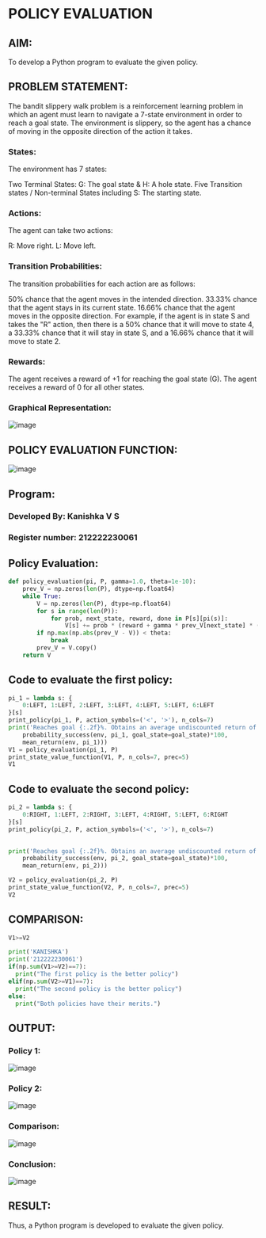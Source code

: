 # POLICY EVALUATION

## AIM:
To develop a Python program to evaluate the given policy.

## PROBLEM STATEMENT:
The bandit slippery walk problem is a reinforcement learning problem in which an agent must learn to navigate a 7-state environment in order to reach a goal state. The environment is slippery, so the agent has a chance of moving in the opposite direction of the action it takes.

### States:
The environment has 7 states:

Two Terminal States: G: The goal state & H: A hole state.
Five Transition states / Non-terminal States including S: The starting state.

### Actions:
The agent can take two actions:

R: Move right.
L: Move left.

### Transition Probabilities:
The transition probabilities for each action are as follows:

50% chance that the agent moves in the intended direction.
33.33% chance that the agent stays in its current state.
16.66% chance that the agent moves in the opposite direction.
For example, if the agent is in state S and takes the "R" action, then there is a 50% chance that it will move to state 4, a 33.33% chance that it will stay in state S, and a 16.66% chance that it will move to state 2.

### Rewards:
The agent receives a reward of +1 for reaching the goal state (G). The agent receives a reward of 0 for all other states.

### Graphical Representation:
![image](https://github.com/kanishka2305/rl-policy-evaluation/assets/113497357/311e5be0-03e3-4700-8952-ec8493ed9708)

## POLICY EVALUATION FUNCTION:
![image](https://github.com/kanishka2305/rl-policy-evaluation/assets/113497357/3c3a9d4e-8892-4a23-a222-58ca09675e6f)

## Program:
### Developed By: Kanishka V S
### Register number: 212222230061

## Policy Evaluation:
```py
def policy_evaluation(pi, P, gamma=1.0, theta=1e-10):
    prev_V = np.zeros(len(P), dtype=np.float64)
    while True:
        V = np.zeros(len(P), dtype=np.float64)
        for s in range(len(P)):
            for prob, next_state, reward, done in P[s][pi(s)]:
                V[s] += prob * (reward + gamma * prev_V[next_state] * (not done))
        if np.max(np.abs(prev_V - V)) < theta:
            break
        prev_V = V.copy()
    return V
```

## Code to evaluate the first policy:
```py
pi_1 = lambda s: {
    0:LEFT, 1:LEFT, 2:LEFT, 3:LEFT, 4:LEFT, 5:LEFT, 6:LEFT
}[s]
print_policy(pi_1, P, action_symbols=('<', '>'), n_cols=7)
print('Reaches goal {:.2f}%. Obtains an average undiscounted return of {:.4f}.'.format(
    probability_success(env, pi_1, goal_state=goal_state)*100,
    mean_return(env, pi_1)))
V1 = policy_evaluation(pi_1, P)
print_state_value_function(V1, P, n_cols=7, prec=5)
V1
```
## Code to evaluate the second policy:
```py
pi_2 = lambda s: {
    0:RIGHT, 1:LEFT, 2:RIGHT, 3:LEFT, 4:RIGHT, 5:LEFT, 6:RIGHT
}[s]
print_policy(pi_2, P, action_symbols=('<', '>'), n_cols=7)
     

print('Reaches goal {:.2f}%. Obtains an average undiscounted return of {:.4f}.'.format(
    probability_success(env, pi_2, goal_state=goal_state)*100,
    mean_return(env, pi_2)))

V2 = policy_evaluation(pi_2, P)
print_state_value_function(V2, P, n_cols=7, prec=5)
V2
```

## COMPARISON:
```py
V1>=V2

print('KANISHKA')
print('212222230061')
if(np.sum(V1>=V2)==7):
  print("The first policy is the better policy")
elif(np.sum(V2>=V1)==7):
  print("The second policy is the better policy")
else:
  print("Both policies have their merits.")
```
## OUTPUT:

### Policy 1:
![image](https://github.com/kanishka2305/rl-policy-evaluation/assets/113497357/6bcff37e-0f25-43c4-b5ff-78ce08796790)

### Policy 2:
![image](https://github.com/kanishka2305/rl-policy-evaluation/assets/113497357/99aabb3c-aa5b-4895-a08d-1f51427dc515)

### Comparison:

![image](https://github.com/kanishka2305/rl-policy-evaluation/assets/113497357/aec02571-e24b-4f16-82a7-119435bb9825)



### Conclusion:
![image](https://github.com/kanishka2305/rl-policy-evaluation/assets/113497357/9a7c39bb-5eba-45d2-a088-ca43df268968)



## RESULT:
Thus, a Python program is developed to evaluate the given policy.
